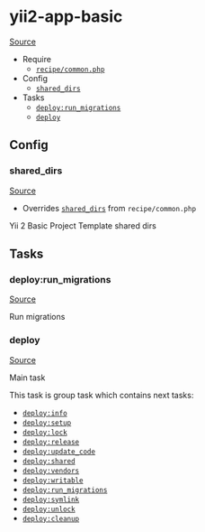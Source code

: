 <!-- DO NOT EDIT THIS FILE! -->
<!-- Instead edit recipe/yii2-app-basic.php -->
<!-- Then run bin/docgen -->

# yii2-app-basic

[Source](/recipe/yii2-app-basic.php)



* Require
  * [`recipe/common.php`](/docs/recipe/common.md)
* Config
  * [`shared_dirs`](#shared_dirs)
* Tasks
  * [`deploy:run_migrations`](#deployrun_migrations)
  * [`deploy`](#deploy)

## Config
### shared_dirs
[Source](/recipe/yii2-app-basic.php#L11)

* Overrides [`shared_dirs`](/docs/recipe/common.md#shared_dirs) from `recipe/common.php`

Yii 2 Basic Project Template shared dirs


## Tasks
### deploy:run_migrations
[Source](/recipe/yii2-app-basic.php#L16)

Run migrations

### deploy
[Source](/recipe/yii2-app-basic.php#L23)

Main task

This task is group task which contains next tasks:
* [`deploy:info`](/docs/recipe/deploy/info.md#deployinfo)
* [`deploy:setup`](/docs/recipe/deploy/setup.md#deploysetup)
* [`deploy:lock`](/docs/recipe/deploy/lock.md#deploylock)
* [`deploy:release`](/docs/recipe/deploy/release.md#deployrelease)
* [`deploy:update_code`](/docs/recipe/deploy/update_code.md#deployupdate_code)
* [`deploy:shared`](/docs/recipe/deploy/shared.md#deployshared)
* [`deploy:vendors`](/docs/recipe/deploy/vendors.md#deployvendors)
* [`deploy:writable`](/docs/recipe/deploy/writable.md#deploywritable)
* [`deploy:run_migrations`](/docs/recipe/yii2-app-basic.md#deployrun_migrations)
* [`deploy:symlink`](/docs/recipe/deploy/symlink.md#deploysymlink)
* [`deploy:unlock`](/docs/recipe/deploy/lock.md#deployunlock)
* [`deploy:cleanup`](/docs/recipe/deploy/cleanup.md#deploycleanup)


